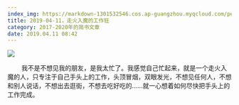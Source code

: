 ```yaml
---
index_img: https://markdown-1301532546.cos.ap-guangzhou.myqcloud.com/peipei_blog/20210921144333.jpeg
title: 2019-04-11，走火入魔的工作狂
category: 2017-2020年的简书文章
date: 2019.04.11 08:42
---
```


![](https://markdown-1301532546.cos.ap-guangzhou.myqcloud.com/peipei_blog/20210921144333.jpeg)  



  

  

        我不是不想见我的朋友，是我太忙了。我感觉自己忙起来，就是一个走火入魔的人，只专注于自己手头上的工作，头顶冒烟，双眼发光，不想见任何人，不想和别人说话，不想出去逛街，不想去吃好吃的……就一心想着如何尽快把手头上的工作完成。